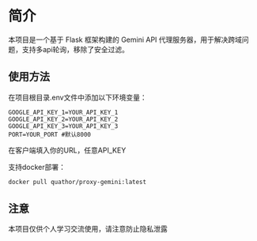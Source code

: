 # 简介
本项目是一个基于 Flask 框架构建的 Gemini API 代理服务器，用于解决跨域问题，支持多api轮询，移除了安全过滤。

## 使用方法
在项目根目录.env文件中添加以下环境变量：
```
GOOGLE_API_KEY_1=YOUR_API_KEY_1
GOOGLE_API_KEY_2=YOUR_API_KEY_2
GOOGLE_API_KEY_3=YOUR_API_KEY_3
PORT=YOUR_PORT #默认8000
```
在客户端填入你的URL，任意API_KEY  
  
支持docker部署：
```bash
docker pull quathor/proxy-gemini:latest
```
## 注意
本项目仅供个人学习交流使用，请注意防止隐私泄露
